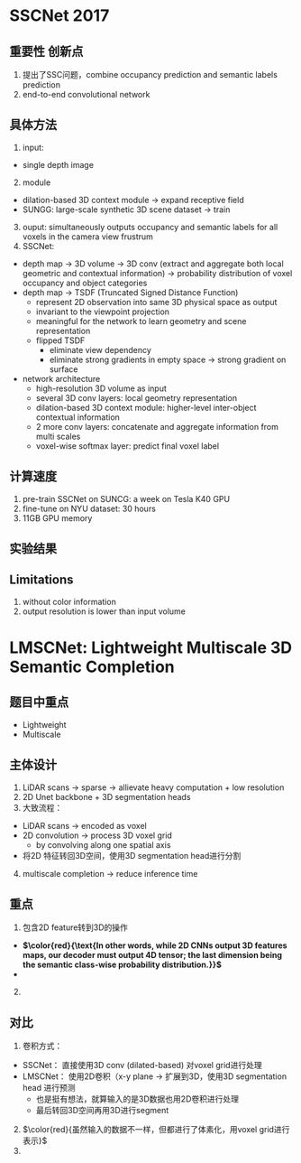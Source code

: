 # SSCNet 2017
## 重要性 创新点

1. 提出了SSC问题，combine occupancy prediction and semantic labels prediction
2. end-to-end convolutional network

## 具体方法

1. input:
- single depth image
2. module
- dilation-based 3D context module -> expand receptive field
- SUNGG: large-scale synthetic 3D scene dataset -> train
3. ouput: simultaneously outputs occupancy and semantic labels for all voxels in the camera view frustrum
4. SSCNet:
- depth map -> 3D volume -> 3D conv (extract and aggregate both local geometric and contextual information) -> probability distribution of voxel occupancy and object categories
- depth map -> TSDF (Truncated Signed Distance Function)
  - represent 2D observation into same 3D physical space as output
  - invariant to the viewpoint projection
  - meaningful for the network to learn geometry and scene representation
  - flipped TSDF
    - eliminate view dependency
    - eliminate strong gradients in empty space -> strong gradient on surface
- network architecture
  - high-resolution 3D volume as input
  - several 3D conv layers: local geometry representation
  - dilation-based 3D context module: higher-level inter-object contextual information
  - 2 more conv layers: concatenate and aggregate information from multi scales
  - voxel-wise softmax layer: predict final voxel label
 

## 计算速度
1. pre-train SSCNet on SUNCG: a week on Tesla K40 GPU
2. fine-tune on NYU dataset: 30 hours
3. 11GB GPU memory

## 实验结果

## Limitations
1. without color information
2. output resolution is lower than input volume

# LMSCNet: Lightweight Multiscale 3D Semantic Completion

## 题目中重点

- Lightweight
- Multiscale

## 主体设计
1. LiDAR scans -> sparse -> allievate heavy computation + low resolution
2. 2D Unet backbone + 3D segmentation heads
3. 大致流程：
- LiDAR scans -> encoded as voxel
- 2D convolution -> process 3D voxel grid
  - by convolving along one spatial axis
- 将2D 特征转回3D空间，使用3D segmentation head进行分割
4. multiscale completion -> reduce inference time

## 重点
1. 包含2D feature转到3D的操作
- **$\color{red}{\text{In other words, while 2D CNNs output 3D features maps, our decoder must output 4D tensor; the last dimension being the semantic class-wise probability distribution.}}$**
- 
2. 



## 对比
1. 卷积方式：
- SSCNet： 直接使用3D conv (dilated-based) 对voxel grid进行处理
- LMSCNet： 使用2D卷积（x-y plane -> 扩展到3D，使用3D segmentation head 进行预测
  - 也是挺有想法，就算输入的是3D数据也用2D卷积进行处理
  - 最后转回3D空间再用3D进行segment
2. $\color{red}{虽然输入的数据不一样，但都进行了体素化，用voxel grid进行表示}$
3. 
